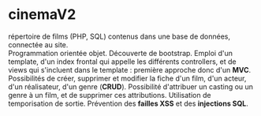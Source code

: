 # cinemaV2
répertoire de films (PHP, SQL) contenus dans une base de données, connectée au site. <br>
Programmation orientée objet.
Découverte de bootstrap.
Emploi d'un template, d'un index frontal qui appelle les différents controllers, et de views qui s'incluent dans le template : première approche donc d'un <strong>MVC</strong>.
Possibilités de créer, supprimer et modifier la fiche d'un film, d'un acteur, d'un réalisateur, d'un genre (<strong>CRUD</strong>).
Possibilité d'attribuer un casting ou un genre à un film, et de supprimer ces attributions.
Utilisation de temporisation de sortie.
Prévention des <strong>failles XSS</strong> et des <strong>injections SQL</strong>.
